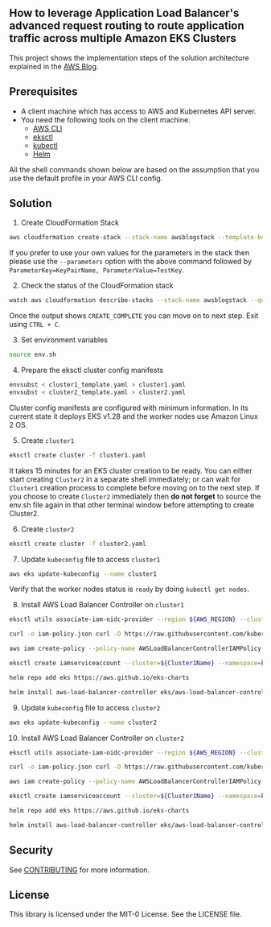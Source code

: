 ## How to leverage Application Load Balancer's advanced request routing to route application traffic across multiple Amazon EKS Clusters

This project shows the implementation steps of the solution architecture explained in the [AWS Blog]().

## Prerequisites

- A client machine which has access to AWS and Kubernetes API server.
- You need the following tools on the client machine.
	- [AWS CLI](https://docs.aws.amazon.com/cli/latest/userguide/cli-chap-install.html)
   	- [eksctl](https://eksctl.io/installation/)
  	- [kubectl](https://docs.aws.amazon.com/eks/latest/userguide/install-kubectl.html)
  	- [Helm](https://helm.sh/docs/intro/install/)

All the shell commands shown below are based on the assumption that you use the default profile in your AWS CLI config.

## Solution

1. Create CloudFormation Stack

```bash
aws cloudformation create-stack --stack-name awsblogstack --template-body file://cfn.yaml
```

If you prefer to use your own values for the parameters in the stack then please use the `--parameters` option with the above command followed by `ParameterKey=KeyPairName, ParameterValue=TestKey`.

2. Check the status of the CloudFormation stack

```bash
watch aws cloudformation describe-stacks --stack-name awsblogstack --query "Stacks[0].StackStatus" --output text
```

Once the output shows `CREATE_COMPLETE` you can move on to next step. Exit using `CTRL + C`. 

3. Set environment variables

```bash
source env.sh
```

4. Prepare the eksctl cluster config manifests

```bash
envsubst < cluster1_template.yaml > cluster1.yaml
envsubst < cluster2_template.yaml > cluster2.yaml
```

Cluster config manifests are configured with minimum information. In its current state it deploys EKS v1.28 and the worker nodes use Amazon Linux 2 OS.

5. Create `cluster1`

```bash
eksctl create cluster -f cluster1.yaml
```

It takes 15 minutes for an EKS cluster creation to be ready. You can either start creating `Cluster2` in a separate shell immediately; or can wait for `Cluster1` creation process to complete before moving on to the next step. If you choose to create `Cluster2` immediately then **do not forget** to source the env.sh file again in that other terminal window before attempting to create Cluster2.

6. Create `cluster2`

```bash
eksctl create cluster -f cluster2.yaml
```

7. Update `kubeconfig` file to access `cluster1`

```bash
aws eks update-kubeconfig --name cluster1 
```

Verify that the worker nodes status is `ready` by doing `kubectl get nodes`. 

8. Install AWS Load Balancer Controller on `cluster1`

```bash
eksctl utils associate-iam-oidc-provider --region ${AWS_REGION} --cluster ${Cluster1Name} --approve

curl -o iam-policy.json curl -O https://raw.githubusercontent.com/kubernetes-sigs/aws-load-balancer-controller/v2.6.0/docs/install/iam_policy.json

aws iam create-policy --policy-name AWSLoadBalancerControllerIAMPolicy --policy-document file://iam_policy.json

eksctl create iamserviceaccount --cluster=${Cluster1Name} --namespace=kube-system --name=aws-load-balancer-controller --attach-policy-arn=arn:aws:iam::${AccountId}:policy/AWSLoadBalancerControllerIAMPolicy --override-existing-serviceaccounts --region ${AWS_REGION} --approve

helm repo add eks https://aws.github.io/eks-charts

helm install aws-load-balancer-controller eks/aws-load-balancer-controller -n kube-system --set clusterName=${Cluster1Name} --set serviceAccount.create=false --set serviceAccount.name=aws-load-balancer-controller
```

9. Update `kubeconfig` file to access `cluster2`

```bash
aws eks update-kubeconfig --name cluster2
```

10. Install AWS Load Balancer Controller on `cluster2`

```bash
eksctl utils associate-iam-oidc-provider --region ${AWS_REGION} --cluster ${Cluster1Name} --approve

curl -o iam-policy.json curl -O https://raw.githubusercontent.com/kubernetes-sigs/aws-load-balancer-controller/v2.6.0/docs/install/iam_policy.json

aws iam create-policy --policy-name AWSLoadBalancerControllerIAMPolicy --policy-document file://iam_policy.json

eksctl create iamserviceaccount --cluster=${Cluster1Name} --namespace=kube-system --name=aws-load-balancer-controller --attach-policy-arn=arn:aws:iam::${AccountId}:policy/AWSLoadBalancerControllerIAMPolicy --override-existing-serviceaccounts --region ${AWS_REGION} --approve

helm repo add eks https://aws.github.io/eks-charts

helm install aws-load-balancer-controller eks/aws-load-balancer-controller -n kube-system --set clusterName=${Cluster1Name} --set serviceAccount.create=false --set serviceAccount.name=aws-load-balancer-controller
```

## Security

See [CONTRIBUTING](CONTRIBUTING.md#security-issue-notifications) for more information.

## License

This library is licensed under the MIT-0 License. See the LICENSE file.

